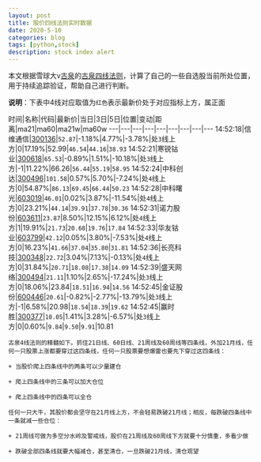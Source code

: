 ```yaml
---
layout: post
title: 股价四线法则实时数据
date: 2020-5-10
categories: blog
tags: [python,stock]
description: stock index alert
---
```



本文根据雪球大v[古泉](https://xueqiu.com/u/7148646888)的[古泉四线法则](https://xueqiu.com/7148646888/130498192)，计算了自己的一些自选股当前所处位置，用于持续追踪验证，帮助自己进行判断。

**说明**：下表中4线对应取值为`红色`表示最新价处于对应指标上方，属正面

时间|名称|代码|最新价|当日|3日|5日|位置|变动|距离|ma21|ma60|ma21w|ma60w
---|---|---|---|---|---|---|---|---
14:52:18|信维通信|[300136](https://xueqiu.com/S/SZ300136)|`52.87`|-1.18%|4.77%|-3.78%|处`3`线上方|0|17.19%|52.99|`46.54`|`44.16`|`38.93`
14:52:21|寒锐钴业|[300618](https://xueqiu.com/S/SZ300618)|`65.53`|-0.89%|1.51%|-10.18%|处`3`线上方|-1|11.22%|66.26|`56.44`|`55.19`|`58.95`
14:52:24|中科创达|[300496](https://xueqiu.com/S/SZ300496)|`101.58`|0.57%|5.70%|-7.24%|处`4`线上方|0|54.87%|`86.13`|`69.45`|`66.44`|`50.23`
14:52:28|中科曙光|[603019](https://xueqiu.com/S/SH603019)|`46.01`|0.02%|3.87%|-11.54%|处`4`线上方|0|23.21%|`44.14`|`39.91`|`37.78`|`30.36`
14:52:31|诺力股份|[603611](https://xueqiu.com/S/SH603611)|`23.87`|8.50%|12.15%|6.12%|处`4`线上方|1|19.91%|`21.73`|`20.68`|`19.76`|`17.84`
14:52:33|华友钴业|[603799](https://xueqiu.com/S/SH603799)|`42.12`|0.05%|3.80%|-7.53%|处`4`线上方|0|16.23%|`41.66`|`37.04`|`35.80`|`31.81`
14:52:36|长亮科技|[300348](https://xueqiu.com/S/SZ300348)|`22.72`|3.04%|7.13%|-0.13%|处`4`线上方|0|31.84%|`20.71`|`18.08`|`17.38`|`14.09`
14:52:39|盛天网络|[300494](https://xueqiu.com/S/SZ300494)|`21.11`|1.10%|2.65%|-17.24%|处`3`线上方|0|18.06%|23.84|`18.51`|`16.94`|`14.56`
14:52:45|金证股份|[600446](https://xueqiu.com/S/SH600446)|`20.61`|-0.82%|-2.77%|-13.79%|处`3`线上方|-1|6.58%|20.98|`18.54`|`18.39`|`19.62`
14:52:45|赢时胜|[300377](https://xueqiu.com/S/SZ300377)|`10.05`|1.41%|3.28%|-6.57%|处`3`线上方|0|0.60%|`9.84`|`9.50`|`9.91`|10.81

```
古泉4线法则的精髓如下。抓住21日线、60日线、21周线及60周线等四条线，外加21月线，任何一只股票上涨都要穿过这四条线，任何一只股票要想爆雷也要先下穿过这四条线：

+ 当股价爬上四条线中的两条可以少量建仓

+ 爬上四条线中的三条可以加大仓位

+ 爬上四条线中的四条可以全仓

任何一只大牛，其股价都会坚守在21月线上方，不会轻易跌破21月线；相反，每跌破四条线中一条就减一些仓位：

+ 21周线可做为多空分水岭及警戒线，股价在21周线及60周线下方就要十分慎重，多看少做

+ 跌破全部四条线就要大幅减仓，甚至清仓，一旦跌破21月线，清仓观望
```